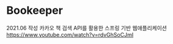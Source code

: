 # Bookeeper

2021.06 작성
카카오 책 검색 API를 활용한 스프링 기반 웹애플리케이션
<br>
https://www.youtube.com/watch?v=rdvGhSoCJmI

